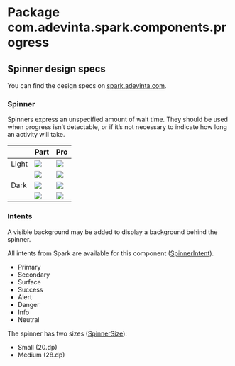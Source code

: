 # Package com.adevinta.spark.components.progress

## Spinner design specs

You can find the design specs
on [spark.adevinta.com](https://spark.adevinta.com/1186e1705/p/7651da-spinner/b/387bf3).

### Spinner

Spinners express an unspecified amount of wait time. They should be used when progress isn’t detectable, or if it’s not necessary to indicate how long an activity will take.

|       | Part                                                                                                                                                                            | Pro                                                                                                                                                                            |
|-------|---------------------------------------------------------------------------------------------------------------------------------------------------------------------------------|--------------------------------------------------------------------------------------------------------------------------------------------------------------------------------|
| Light | ![](../../../../../../../../../spark-screenshot-testing/src/test/snapshots/images/com.adevinta.spark_PreviewScreenshotTests_preview_tests_spinner_spinnermedium_part_light.png) | ![](../../../../../../../../../spark-screenshot-testing/src/test/snapshots/images/com.adevinta.spark_PreviewScreenshotTests_preview_tests_spinner_spinnermedium_pro_light.png) |
|       | ![](../../../../../../../../../spark-screenshot-testing/src/test/snapshots/images/com.adevinta.spark_PreviewScreenshotTests_preview_tests_spinner_spinnersmall_part_light.png)  | ![](../../../../../../../../../spark-screenshot-testing/src/test/snapshots/images/com.adevinta.spark_PreviewScreenshotTests_preview_tests_spinner_spinnersmall_pro_light.png)  |
| Dark  | ![](../../../../../../../../../spark-screenshot-testing/src/test/snapshots/images/com.adevinta.spark_PreviewScreenshotTests_preview_tests_spinner_spinnermedium_part_dark.png)  | ![](../../../../../../../../../spark-screenshot-testing/src/test/snapshots/images/com.adevinta.spark_PreviewScreenshotTests_preview_tests_spinner_spinnermedium_pro_dark.png)  |
|       | ![](../../../../../../../../../spark-screenshot-testing/src/test/snapshots/images/com.adevinta.spark_PreviewScreenshotTests_preview_tests_spinner_spinnersmall_part_dark.png)   | ![](../../../../../../../../../spark-screenshot-testing/src/test/snapshots/images/com.adevinta.spark_PreviewScreenshotTests_preview_tests_spinner_spinnersmall_pro_dark.png)   |


### Intents

A visible background may be added to display a background behind the spinner.

All intents from Spark are available for this component ([SpinnerIntent](SpinnerIntent.kt)).
- Primary
- Secondary
- Surface
- Success
- Alert
- Danger
- Info
- Neutral

The spinner has two sizes ([SpinnerSize](SpinnerDefaults.kt)):
- Small (20.dp)
- Medium (28.dp)
